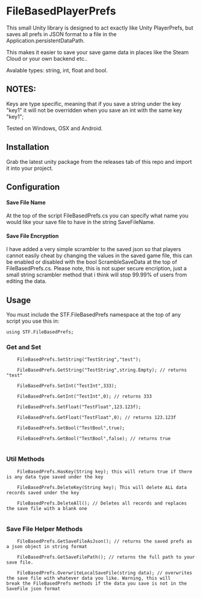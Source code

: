 # FileBasedPlayerPrefs

This small Unity library is designed to act exactly like Unity PlayerPrefs, but saves all prefs in JSON format to a file in the Application.persistentDataPath.

This makes it easier to save your save game data in places like the Steam Cloud or your own backend etc..

Avalable types: string, int, float and bool.

## NOTES:

Keys are type specific, meaning that if you save a string under the key "key1" it will not be overridden when you save an int with the same key "key1";

Tested on Windows, OSX and Android.

## Installation

Grab the latest unity package from the releases tab of this repo and import it into your project.

## Configuration

#### Save File Name

At the top of the script FileBasedPrefs.cs you can specify what name you would like your save file to have in the string SaveFileName.

#### Save File Encryption

I have added a very simple scrambler to the saved json so that players cannot easily cheat by changing the values in the saved game file, this can be enabled or disabled with the bool ScrambleSaveData at the top of FileBasedPrefs.cs. Please note, this is not super secure encription, just a small string scrambler method that i think will stop 99.99% of users from editing the data.

## Usage

You must include the STF.FileBasedPrefs namespace at the top of any script you use this in:
```
using STF.FileBasedPrefs;
```
### Get and Set
```
    FileBasedPrefs.SetString("TestString","test");

    FileBasedPrefs.GetString("TestString",string.Empty); // returns "test"
    
    FileBasedPrefs.SetInt("TestInt",333);

    FileBasedPrefs.GetInt("TestInt",0); // returns 333
    
    FileBasedPrefs.SetFloat("TestFloat",123.123f);

    FileBasedPrefs.GetFloat("TestFloat",0); // returns 123.123f
    
    FileBasedPrefs.SetBool("TestBool",true);

    FileBasedPrefs.GetBool("TestBool",false); // returns true
    
```

### Util Methods
```
    FileBasedPrefs.HasKey(String key); this will return true if there is any data type saved under the key
    
    FileBasedPrefs.DeleteKey(String key); This will delete ALL data records saved under the key

    FileBasedPrefs.DeleteAll(); // Deletes all records and replaces the save file with a blank one
    
```
### Save File Helper Methods
```
    FileBasedPrefs.GetSaveFileAsJson(); // returns the saved prefs as a json object in string format 
    
    FileBasedPrefs.GetSaveFilePath(); // returns the full path to your save file.
    
    FileBasedPrefs.OverwriteLocalSaveFile(string data); // overwrites the save file with whatever data you like. Warning, this will         break the FileBasedPrefs methods if the data you save is not in the SaveFile json format
```
